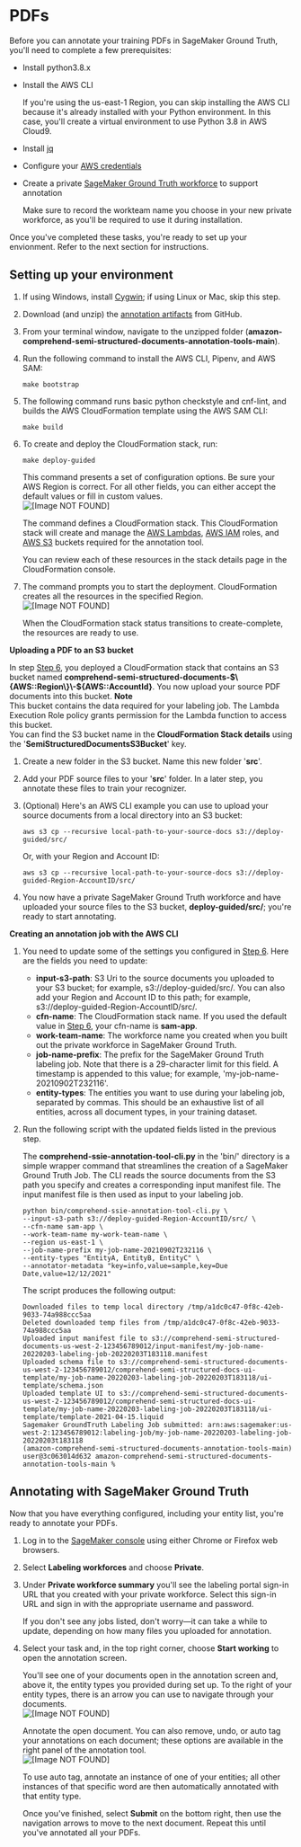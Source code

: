# PDFs<a name="cer-annotation-pdf"></a>

Before you can annotate your training PDFs in SageMaker Ground Truth, you'll need to complete a few prerequisites:
+ Install python3\.8\.x
+ Install the AWS CLI

  If you're using the us\-east\-1 Region, you can skip installing the AWS CLI because it's already installed with your Python environment\. In this case, you'll create a virtual environment to use Python 3\.8 in AWS Cloud9\.
+ Install [jq](https://stedolan.github.io/jq/download/)
+ Configure your [AWS credentials](https://docs.aws.amazon.com/cli/latest/userguide/cli-configure-files.html)
+ Create a private [SageMaker Ground Truth workforce](https://docs.aws.amazon.com/sagemaker/latest/dg/sms-workforce-private-use-cognito.html) to support annotation

  Make sure to record the workteam name you choose in your new private workforce, as you'll be required to use it during installation\.

Once you've completed these tasks, you're ready to set up your envionment\. Refer to the next section for instructions\.

## Setting up your environment<a name="w71aac19c21c43c13b9"></a>

1. If using Windows, install [Cygwin](https://cygwin.com/install.html); if using Linux or Mac, skip this step\.

1. Download \(and unzip\) the [annotation artifacts](http://github.com/aws-samples/amazon-comprehend-semi-structured-documents-annotation-tools) from GitHub\.

1. From your terminal window, navigate to the unzipped folder \(**amazon\-comprehend\-semi\-structured\-documents\-annotation\-tools\-main**\)\.

1. Run the following command to install the AWS CLI, Pipenv, and AWS SAM:

   `make bootstrap`

1. The following command runs basic python checkstyle and cnf\-lint, and builds the AWS CloudFormation template using the AWS SAM CLI:

   `make build`

1. <a name="deploy-guided"></a>To create and deploy the CloudFormation stack, run:

   `make deploy-guided`

   This command presents a set of configuration options\. Be sure your AWS Region is correct\. For all other fields, you can either accept the default values or fill in custom values\.  
![\[Image NOT FOUND\]](http://docs.aws.amazon.com/comprehend/latest/dg/images/deploy_guided_anno.png)

   The command defines a CloudFormation stack\. This CloudFormation stack will create and manage the [AWS Lambdas](https://aws.amazon.com/lambda/), [AWS IAM](https://aws.amazon.com/iam/) roles, and [AWS S3](https://aws.amazon.com/s3/) buckets required for the annotation tool\.

   You can review each of these resources in the stack details page in the CloudFormation console\.

1. The command prompts you to start the deployment\. CloudFormation creates all the resources in the specified Region\.  
![\[Image NOT FOUND\]](http://docs.aws.amazon.com/comprehend/latest/dg/images/deploy_guided_anno_2.png)

   When the CloudFormation stack status transitions to create\-complete, the resources are ready to use\.

**Uploading a PDF to an S3 bucket**

In step [Step 6](#deploy-guided), you deployed a CloudFormation stack that contains an S3 bucket named **comprehend\-semi\-structured\-documents\-$\{AWS::Region\}\-$\{AWS::AccountId\}**\. You now upload your source PDF documents into this bucket\.
**Note**  
This bucket contains the data required for your labeling job\. The Lambda Execution Role policy grants permission for the Lambda function to access this bucket\.  
You can find the S3 bucket name in the **CloudFormation Stack details** using the '**SemiStructuredDocumentsS3Bucket**' key\.

1. Create a new folder in the S3 bucket\. Name this new folder '**src**'\. 

1. Add your PDF source files to your '**src**' folder\. In a later step, you annotate these files to train your recognizer\.

1. \(Optional\) Here's an AWS CLI example you can use to upload your source documents from a local directory into an S3 bucket:

   `aws s3 cp --recursive local-path-to-your-source-docs s3://deploy-guided/src/`

   Or, with your Region and Account ID:

   `aws s3 cp --recursive local-path-to-your-source-docs s3://deploy-guided-Region-AccountID/src/`

1. You now have a private SageMaker Ground Truth workforce and have uploaded your source files to the S3 bucket, **deploy\-guided/src/**; you're ready to start annotating\.

**Creating an annotation job with the AWS CLI**

1. <a name="update-fields"></a>You need to update some of the settings you configured in [Step 6](#deploy-guided)\. Here are the fields you need to update:
   + **input\-s3\-path**: S3 Uri to the source documents you uploaded to your S3 bucket; for example, s3://deploy\-guided/src/\. You can also add your Region and Account ID to this path; for example, s3://deploy\-guided\-Region\-AccountID/src/\.
   + **cfn\-name**: The CloudFormation stack name\. If you used the default value in [Step 6](#deploy-guided), your cfn\-name is **sam\-app**\.
   + **work\-team\-name**: The workforce name you created when you built out the private workforce in SageMaker Ground Truth\.
   + **job\-name\-prefix**: The prefix for the SageMaker Ground Truth labeling job\. Note that there is a 29\-character limit for this field\. A timestamp is appended to this value; for example, 'my\-job\-name\-20210902T232116'\.
   + **entity\-types**: The entities you want to use during your labeling job, separated by commas\. This should be an exhaustive list of all entities, across all document types, in your training dataset\.

1. Run the following script with the updated fields listed in the previous step\.

   The **comprehend\-ssie\-annotation\-tool\-cli\.py** in the 'bin/' directory is a simple wrapper command that streamlines the creation of a SageMaker Ground Truth Job\. The CLI reads the source documents from the S3 path you specify and creates a corresponding input manifest file\. The input manifest file is then used as input to your labeling job\.

   ```
   python bin/comprehend-ssie-annotation-tool-cli.py \
   --input-s3-path s3://deploy-guided-Region-AccountID/src/ \
   --cfn-name sam-app \
   --work-team-name my-work-team-name \
   --region us-east-1 \
   --job-name-prefix my-job-name-20210902T232116 \
   --entity-types "EntityA, EntityB, EntityC" \
   --annotator-metadata "key=info,value=sample,key=Due Date,value=12/12/2021"
   ```

   The script produces the following output:

   ```
   Downloaded files to temp local directory /tmp/a1dc0c47-0f8c-42eb-9033-74a988ccc5aa
   Deleted downloaded temp files from /tmp/a1dc0c47-0f8c-42eb-9033-74a988ccc5aa
   Uploaded input manifest file to s3://comprehend-semi-structured-documents-us-west-2-123456789012/input-manifest/my-job-name-20220203-labeling-job-20220203T183118.manifest
   Uploaded schema file to s3://comprehend-semi-structured-documents-us-west-2-123456789012/comprehend-semi-structured-docs-ui-template/my-job-name-20220203-labeling-job-20220203T183118/ui-template/schema.json
   Uploaded template UI to s3://comprehend-semi-structured-documents-us-west-2-123456789012/comprehend-semi-structured-docs-ui-template/my-job-name-20220203-labeling-job-20220203T183118/ui-template/template-2021-04-15.liquid
   Sagemaker GroundTruth Labeling Job submitted: arn:aws:sagemaker:us-west-2:123456789012:labeling-job/my-job-name-20220203-labeling-job-20220203t183118
   (amazon-comprehend-semi-structured-documents-annotation-tools-main) user@3c063014d632 amazon-comprehend-semi-structured-documents-annotation-tools-main %
   ```

## Annotating with SageMaker Ground Truth<a name="w71aac19c21c43c13c11"></a>

Now that you have everything configured, including your entity list, you're ready to annotate your PDFs\.

1. Log in to the [SageMaker console](https://console.aws.amazon.com/sagemaker) using either Chrome or Firefox web browsers\.

1. Select **Labeling workforces** and choose **Private**\.

1. Under **Private workforce summary** you'll see the labeling portal sign\-in URL that you created with your private workforce\. Select this sign\-in URL and sign in with the appropriate username and password\.

   If you don't see any jobs listed, don't worry—it can take a while to update, depending on how many files you uploaded for annotation\.

1. Select your task and, in the top right corner, choose **Start working** to open the annotation screen\.

   You'll see one of your documents open in the annotation screen and, above it, the entity types you provided during set up\. To the right of your entity types, there is an arrow you can use to navigate through your documents\.  
![\[Image NOT FOUND\]](http://docs.aws.amazon.com/comprehend/latest/dg/images/annotation_demo1.png)

   Annotate the open document\. You can also remove, undo, or auto tag your annotations on each document; these options are available in the right panel of the annotation tool\.  
![\[Image NOT FOUND\]](http://docs.aws.amazon.com/comprehend/latest/dg/images/data_annotation.png)

   To use auto tag, annotate an instance of one of your entities; all other instances of that specific word are then automatically annotated with that entity type\.

   Once you've finished, select **Submit** on the bottom right, then use the navigation arrows to move to the next document\. Repeat this until you've annotated all your PDFs\.
